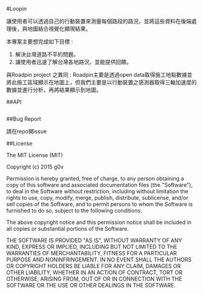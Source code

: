 #Loopin

讓使用者可以透過自己的行動裝置來測量每個路段的路況，並將這些資料在後端處理後，與地圖結合視覺化顯現結果。

本專案主要想完成如下目標 : 

1. 解決台灣道路不平的問題。
2. 讓使用者迅速了解台灣各地路況，並能提供回饋。

與Roadpin project 之異同 :
Roadpin主要是透過open data取得施工地點數據並將此施工區域顯示在地圖上，但我們主要是以行動裝置之感測器取得三軸加速度的數據並進行分析，再將結果顯示到地圖。

##API

```

```

##Bug Report

請在repo開issue



##License

The MIT License (MIT)

Copyright (c) 2015 g0v

Permission is hereby granted, free of charge, to any person obtaining a copy
of this software and associated documentation files (the "Software"), to deal
in the Software without restriction, including without limitation the rights
to use, copy, modify, merge, publish, distribute, sublicense, and/or sell
copies of the Software, and to permit persons to whom the Software is
furnished to do so, subject to the following conditions:

The above copyright notice and this permission notice shall be included in
all copies or substantial portions of the Software.

THE SOFTWARE IS PROVIDED "AS IS", WITHOUT WARRANTY OF ANY KIND, EXPRESS OR
IMPLIED, INCLUDING BUT NOT LIMITED TO THE WARRANTIES OF MERCHANTABILITY,
FITNESS FOR A PARTICULAR PURPOSE AND NONINFRINGEMENT. IN NO EVENT SHALL THE
AUTHORS OR COPYRIGHT HOLDERS BE LIABLE FOR ANY CLAIM, DAMAGES OR OTHER
LIABILITY, WHETHER IN AN ACTION OF CONTRACT, TORT OR OTHERWISE, ARISING FROM,
OUT OF OR IN CONNECTION WITH THE SOFTWARE OR THE USE OR OTHER DEALINGS IN
THE SOFTWARE.